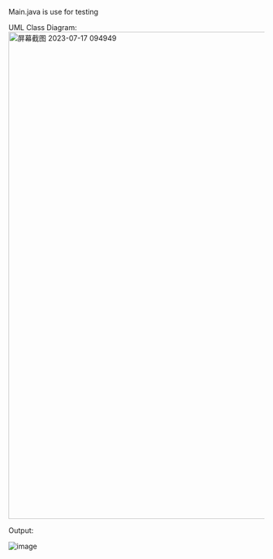 Main.java is use for testing

UML Class Diagram:
<img width="958" alt="屏幕截图 2023-07-17 094949" src="https://github.com/lowweifeng/Test/assets/101630480/bd238794-7f85-45bd-a7c0-27110b943737">


Output:

![image](https://github.com/lowweifeng/Test/assets/101630480/d588b0fc-1cd2-4325-a36c-6b1a40d600ea)
